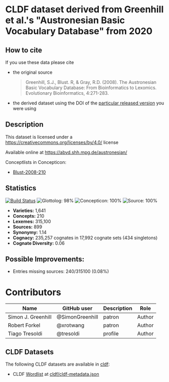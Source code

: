 # CLDF dataset derived from Greenhill et al.'s "Austronesian Basic Vocabulary Database" from 2020

## How to cite

If you use these data please cite
- the original source
  > Greenhill, S.J., Blust. R, & Gray, R.D. (2008). The Austronesian Basic Vocabulary Database: From Bioinformatics to Lexomics. Evolutionary Bioinformatics, 4:271-283.
- the derived dataset using the DOI of the [particular released version](releases/) you were using

## Description


This dataset is licensed under a https://creativecommons.org/licenses/by/4.0/ license

Available online at https://abvd.shh.mpg.de/austronesian/


Conceptlists in Concepticon:
- [Blust-2008-210](https://concepticon.clld.org/contributions/Blust-2008-210)
## Statistics


[![Build Status](https://travis-ci.org/lexibank/abvd.svg?branch=master)](https://travis-ci.org/lexibank/abvd)
![Glottolog: 98%](https://img.shields.io/badge/Glottolog-98%25-green.svg "Glottolog: 98%")
![Concepticon: 100%](https://img.shields.io/badge/Concepticon-100%25-brightgreen.svg "Concepticon: 100%")
![Source: 100%](https://img.shields.io/badge/Source-100%25-brightgreen.svg "Source: 100%")

- **Varieties:** 1,641
- **Concepts:** 210
- **Lexemes:** 315,100
- **Sources:** 899
- **Synonymy:** 1.14
- **Cognacy:** 235,257 cognates in 17,992 cognate sets (434 singletons)
- **Cognate Diversity:** 0.06

## Possible Improvements:



- Entries missing sources: 240/315100 (0.08%)

# Contributors

Name               | GitHub user     | Description                          | Role
---                | ---             | ---                                  | ---
Simon J. Greenhill | @SimonGreenhill | patron                               | Author
Robert Forkel      | @xrotwang       | patron                               | Author
Tiago Tresoldi     | @tresoldi       | profile                              | Author




## CLDF Datasets

The following CLDF datasets are available in [cldf](cldf):

- CLDF [Wordlist](https://github.com/cldf/cldf/tree/master/modules/Wordlist) at [cldf/cldf-metadata.json](cldf/cldf-metadata.json)